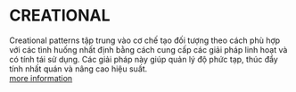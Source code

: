 # CREATIONAL

Creational patterns tập trung vào cơ chế tạo đối tượng theo cách phù hợp với các tình huống nhất định bằng cách cung cấp các giải pháp linh hoạt và có tính tái sử dụng. Các giải pháp này giúp quản lý độ phức tạp, thúc đẩy tính nhất quán và nâng cao hiệu suất. <br/>
[more information](https://www.gofpattern.com/creational/index.php)
